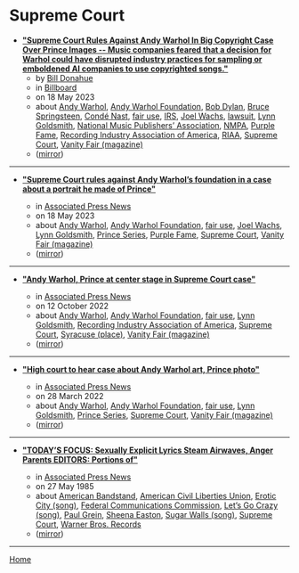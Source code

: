 # Supreme Court

 - [**"Supreme Court Rules Against Andy Warhol In Big Copyright Case Over Prince Images -- Music companies feared that a decision for Warhol could have disrupted industry practices for sampling or emboldened AI companies to use copyrighted songs."**](https://www.billboard.com/pro/andy-warhol-prince-supreme-court-copyright-case-ruling/)
    - by [Bill Donahue](../../authors/bill-donahue/index.md)
    - in [Billboard](https://www.billboard.com/)
    - on 18 May 2023
    - about [Andy Warhol](../../topics/andy-warhol/index.md), [Andy Warhol Foundation](../../topics/andy-warhol-foundation/index.md), [Bob Dylan](../../topics/bob-dylan/index.md), [Bruce Springsteen](../../topics/bruce-springsteen/index.md), [Condé Nast](../../topics/cond-nast/index.md), [fair use](../../topics/fair-use/index.md), [IRS](../../topics/irs/index.md), [Joel Wachs](../../topics/joel-wachs/index.md), [lawsuit](../../topics/lawsuit/index.md), [Lynn Goldsmith](../../topics/lynn-goldsmith/index.md), [National Music Publishers’ Association](../../topics/national-music-publishers-association/index.md), [NMPA](../../topics/nmpa/index.md), [Purple Fame](../../topics/purple-fame/index.md), [Recording Industry Association of America](../../topics/recording-industry-association-of-america/index.md), [RIAA](../../topics/riaa/index.md), [Supreme Court](../../topics/supreme-court/index.md), [Vanity Fair (magazine)](../../topics/magazine/vanity-fair/index.md)
    - ([mirror](https://web.archive.org/web/*/https://www.billboard.com/pro/andy-warhol-prince-supreme-court-copyright-case-ruling/))

----

 - [**"Supreme Court rules against Andy Warhol’s foundation in a case about a portrait he made of Prince"**](https://apnews.com/article/supreme-court-andy-warhol-prince-copyright-061a115f4ab137bcbe36fcc8fe0c921b)

    - in [Associated Press News](https://apnews.com/)
    - on 18 May 2023
    - about [Andy Warhol](../../topics/andy-warhol/index.md), [Andy Warhol Foundation](../../topics/andy-warhol-foundation/index.md), [fair use](../../topics/fair-use/index.md), [Joel Wachs](../../topics/joel-wachs/index.md), [Lynn Goldsmith](../../topics/lynn-goldsmith/index.md), [Prince Series](../../topics/prince-series/index.md), [Purple Fame](../../topics/purple-fame/index.md), [Supreme Court](../../topics/supreme-court/index.md), [Vanity Fair (magazine)](../../topics/magazine/vanity-fair/index.md)
    - ([mirror](https://web.archive.org/web/*/https://apnews.com/article/supreme-court-andy-warhol-prince-copyright-061a115f4ab137bcbe36fcc8fe0c921b))

----

 - [**"Andy Warhol, Prince at center stage in Supreme Court case"**](https://apnews.com/article/ketanji-brown-jackson-us-supreme-court-entertainment-music-b6b865d5fc4b616be5474221390ed725)

    - in [Associated Press News](https://apnews.com/)
    - on 12 October 2022
    - about [Andy Warhol](../../topics/andy-warhol/index.md), [Andy Warhol Foundation](../../topics/andy-warhol-foundation/index.md), [fair use](../../topics/fair-use/index.md), [Lynn Goldsmith](../../topics/lynn-goldsmith/index.md), [Recording Industry Association of America](../../topics/recording-industry-association-of-america/index.md), [Supreme Court](../../topics/supreme-court/index.md), [Syracuse (place)](../../topics/place/syracuse/index.md), [Vanity Fair (magazine)](../../topics/magazine/vanity-fair/index.md)
    - ([mirror](https://web.archive.org/web/*/https://apnews.com/article/ketanji-brown-jackson-us-supreme-court-entertainment-music-b6b865d5fc4b616be5474221390ed725))

----

 - [**"High court to hear case about Andy Warhol art, Prince photo"**](https://apnews.com/article/us-supreme-court-entertainment-music-andy-warhol-prince-0c6ff0e1cb75bedcc54eaa03eaac11d7)

    - in [Associated Press News](https://apnews.com/)
    - on 28 March 2022
    - about [Andy Warhol](../../topics/andy-warhol/index.md), [Andy Warhol Foundation](../../topics/andy-warhol-foundation/index.md), [fair use](../../topics/fair-use/index.md), [Lynn Goldsmith](../../topics/lynn-goldsmith/index.md), [Prince Series](../../topics/prince-series/index.md), [Supreme Court](../../topics/supreme-court/index.md), [Vanity Fair (magazine)](../../topics/magazine/vanity-fair/index.md)
    - ([mirror](https://web.archive.org/web/*/https://apnews.com/article/us-supreme-court-entertainment-music-andy-warhol-prince-0c6ff0e1cb75bedcc54eaa03eaac11d7))

----

 - [**"TODAY’S FOCUS: Sexually Explicit Lyrics Steam Airwaves, Anger Parents EDITORS: Portions of"**](https://apnews.com/article/22e8662fd8875c8f2aee3d897cd09b67)

    - in [Associated Press News](https://apnews.com/)
    - on 27 May 1985
    - about [American Bandstand](../../topics/american-bandstand/index.md), [American Civil Liberties Union](../../topics/american-civil-liberties-union/index.md), [Erotic City (song)](../../topics/song/erotic-city/index.md), [Federal Communications Commission](../../topics/federal-communications-commission/index.md), [Let’s Go Crazy (song)](../../topics/song/let-s-go-crazy/index.md), [Paul Grein](../../topics/paul-grein/index.md), [Sheena Easton](../../topics/sheena-easton/index.md), [Sugar Walls (song)](../../topics/song/sugar-walls/index.md), [Supreme Court](../../topics/supreme-court/index.md), [Warner Bros. Records](../../topics/warner-bros-records/index.md)
    - ([mirror](https://web.archive.org/web/*/https://apnews.com/article/22e8662fd8875c8f2aee3d897cd09b67))

----

[Home](../index.md)
